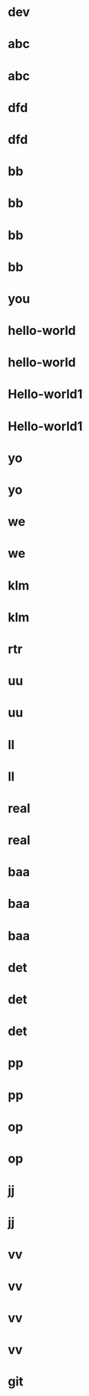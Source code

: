 # dev
# abc
# abc
# dfd
# dfd
# bb
# bb
# bb
# bb
# you
# hello-world
# hello-world
# Hello-world1
# Hello-world1
# yo
# yo
# we
# we
# klm
# klm
# rtr
# uu
# uu
# ll
# ll
# real
# real
# baa
# baa
# baa
# det
# det
# det
# pp
# pp
# op
# op
# jj
# jj
# vv
# vv
# vv
# vv
# git
